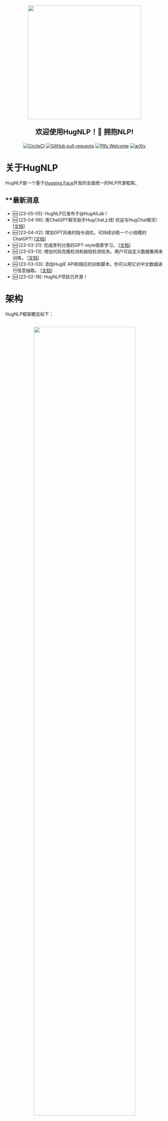 <p align="center">
    <br>
    <img src="images/logo.png" width="360"/>
    <br>
</p>
<p align="center" style="font-size:22px;"> <b> 欢迎使用HugNLP！🤗 拥抱NLP! </b>
</p>


<div align="center">

[![CircleCI](https://dl.circleci.com/status-badge/img/gh/HugAILab/HugNLP/tree/main.svg?style=svg)](https://dl.circleci.com/status-badge/redirect/gh/HugAILab/HugNLP/tree/main)
[![GitHub pull-requests](https://img.shields.io/github/issues-pr/HugAILab/HugNLP.svg)](https://github.com/HugAILab/HugNLP/pull/)
[![PRs Welcome](https://img.shields.io/badge/PRs-welcome-brightgreen.svg?style=flat-square)](http://makeapullrequest.com)
[![arXiv](https://img.shields.io/badge/arXiv-2302.14286-b31b1b.svg)](https://arxiv.org/abs/2302.14286)

</div>

# 关于HugNLP

HugNLP是一个基于[Hugging Face](https://huggingface.co/)开发的全面统一的NLP开源框架。
<!-- The founder and main developer is [Jianing Wang](https://wjn1996.github.io/). The collaborators are [Nuo Chen](https://github.com/nchen909), [Qiushi Sun](https://github.com/QiushiSun) and . -->

## **最新消息

- 🆕 [23-05-05]: HugNLP已发布于@HugAILab !
- 🆕 [23-04-06]: 类ChatGPT聊天助手HugChat上线! 欢迎与HugChat聊天! [[文档](./documents/instruction_prompting/generative_instruction_tuning.md)]
- 🆕 [23-04-02]: 增加GPT风格的指令调优。可持续训练一个小规模的ChatGPT! [[文档](./documents/instruction_prompting/generative_instruction_tuning.md)]
- 🆕 [23-03-21]: 完成序列分类的GPT-style情景学习。 [[文档](./documents/instruction_prompting/incontext_learning_for_cls.md)]
- 🆕 [23-03-13]: 增加代码克隆检测和缺陷检测任务。用户可自定义数据集用来训练。 [[文档](./documents/code/code_classification.md)]
- 🆕 [23-03-03]: 添加HugIE API和相应的训练脚本。你可以用它对中文数据进行信息抽取。 [[文档](./documents/information_extraction/HugIE.md)]
- 🆕 [23-02-18]: HugNLP项目已开源！

# 架构

HugNLP框架概览如下：

<p align="center">
    <br>
    <img src="images/overview.png" width="80%"/>
    <br>
<p>
### 模型（Models）

在HugNLP中，我们提供了一些流行的基于transformer的模型作为骨干，如BERT、RoBERTa、GPT-2等。我们还发布了KP-PLM，一种新颖的知识增强型预训练范式，可用于注入事实知识，并可轻松用于任意的PLM。
除了基本的PLMs，我们还实现了一些特定任务的模型，涉及序列分类、匹配、标注、词元抽取、多项选择和文本生成等。
我们同时开发了标准微调（基于分类头和提示调优模型），使PLM在分类任务上可调优。
对于小样本学习设置，HugNLP在小样本分类和命名实体识别（NER）方面都提供了一个原型网络。

此外，我们还在HugNLP中加入了一些即插即用的工具。

1. 参数冻结：如果我们想进行参数有效性学习，冻结PLM中的一些参数以提高训练效率，我们可以设置`use_freezing`，并冻结骨干模型。
2. 不确定性估计：目的是在半监督学习中计算模型的确定性。
3. 预测校准：可以通过校准分布及缓解语义偏差问题来进一步提高准确性。

### 处理器（Processors）

处理器旨在加载数据集，并在一个包含句子次元化、采样和张量生成的流水线中处理任务的examples。
用户也可以直接通过`load_dataset`获得数据，即可以从互联网上直接下载或从本地磁盘上加载。
对不同的任务，用户应该定义一个任务特定的数据整理器（data collator），其目的是将原始实例（examples）转化为模型输入张量features（特征）。

### 应用（Applications）

应用为用户提供了丰富的模块，通过在模型和处理器的一系列设置中进行选择，建立现实世界的应用和产品。

# 核心功能

我们提供一些核心能力来支持NLP的下游应用。

### 知识增强的预训练语言模型

传统的预训练方法缺乏事实性知识。
为了处理这个问题，我们提出了KP-PLM，它有一个新颖的知识提示范式，用于知识增强的预训练。
具体来说，我们通过识别实体为每个输入文本构建一个知识子图，并与知识库对齐，然后将这个子图分解为多个关系路径，这些关系路径可以直接转化为语言提示。

### 基于提示的微调

基于提示的微调旨在重用预训练目标任务（如掩码语言建模、因果语言建模），并利用设计好的template和verbalizer进行预测，这在低资源环境下颇有成效。
我们也将一些新方法整合到HugNLP中，如PET、P-Tuning等。

### 指令调优和情景学习

指令调优和情景学习可以在不更新参数的情况下进行小样本和零样本学习，其目的是将任务相关的指令或演示示例串联起来，促使GPT-style PLM产生可靠的反应。
因此，所有的NLP任务都可以被统一到相同的格式中，并大幅提高模型的泛化能力。
在该想法的启发下，我们把它扩展到其他几个范式：

1.抽取式范式：我们将各种NLP任务统一为词元抽取，这与抽取式问题回答相同。
2.推理式范式：所有的任务都可以被视为自然语言推理，以匹配输入和输出之间的关系。
3.生成式范式：我们将所有的任务统一为自然语言推理（NLI），并基于指令调优、情景学习或思维链来训练因果模型。

### 不确定性估计的自训练

自训练可以通过利用大规模的未标记数据来解决标记数据稀缺的问题，这也是半监督学习中的一个成熟范式。
然而，标准的自训练可能会产生过多的噪音，不可避免地会因为确认偏差而降低模型的性能。
因此，我们提出了不确定性感知的自训练。具体来说，我们在少数标签数据上训练教师模型，然后在贝叶斯神经网络（BNN）中使用蒙特卡洛（MC）dropout技术来近似估计模型的确定性，并选择教师模型确定性较高的例子。

### 参数有效性学习

为提高HugNLP的训练效率，我们还实现了参数有效性学习，其目的是将一些参数冻结在骨干网络中，这样我们在模型训练中只需调整少数参数。
我们开发了一些新的参数效率学习方法，如Prefix-tuning、Adapter-Tuning、BitFit和LoRA等。

# 安装

> git clone https://github.com/HugAILab/HugNLP.git
>
> cd HugNLP
>
> python3 setup.py install

目前，该项目仍在开发和改进中，使用过程中可能会有一些bugs，请谅解。我们也期待着你能提出issues或pull requests。

# 预建应用概览

我们在HugNLP中演示了所有预建的应用。你可以选择一个应用来使用HugNLP，也可以点击链接查看详细的文件。

| **应用**           | **运行任务**                  | **任务笔记**                                                 | **预训练模型**                          | **文档**                                                     |
| ------------------ | ----------------------------- | ------------------------------------------------------------ | --------------------------------------- | ------------------------------------------------------------ |
| **默认应用**       | run_seq_cls.sh                | **目标**: 用户自定义数据下序列分类的标准 **微调** 或 **提示调优**  <br> **路径**: applications/default_applications | BERT, RoBERTa, DeBERTa                  | [查看](./documents/default_tasks/default_sequence_classification.md) |
|                    | run_seq_labeling.sh           | **目标**: 用户自定义数据下序列标注的标准 **微调**  <br> **路径**: applications/default_applications | BERT, RoBERTa, ALBERT                   |                                                              |
| **预训练**         | run_pretrain_mlm.sh           | **目标**: 通过**掩码语言建模**(MLM)的预训练 <br> **路径**: applications/pretraining/ | BERT, RoBERTa                           | [查看](./documents/pretraining/Masked%20LM%20for%20Continual%20Pre-training.md) |
|                    | run_pretrain_casual_lm.sh     | **目标**: 通过**因果语言建模** (CLM)的预训练 <br> **路径**: applications/pretraining | BERT, RoBERTa                           | [查看](./documents/pretraining/Causal%20LM%20for%20Continual%20Pre-training.md) |
| **GLUE Benchmark** | run_glue.sh                   | **目标**: GLUE分类任务的标准 **微调** 或 **提示调优** <br> **路径**: applications/benchmark/glue | BERT, RoBERTa, DeBERTa                  |                                                              |
|                    | run_causal_incontext_glue.sh  | **目标**: GLUE分类任务的**上下文学习** <br> **路径**: applications/benchmark/glue | GPT-2                                   |                                                              |
| **CLUE Benchmark** | clue_finetune_dev.sh          | **目标**: GLUE分类任务的标准 **微调** 或 **提示调优**  <br> **路径**: applications/benchmark/clue | BERT, RoBERTa, DeBERTa                  |                                                              |
|                    | run_clue_cmrc.sh              | **目标**: CLUE CMRC2018任务的标准 **微调** <br> **路径**: applications/benchmark/cluemrc | BERT, RoBERTa, DeBERTa                  |                                                              |
|                    | run_clue_c3.sh                | **目标**: CLUE C3任务的标准 **微调** <br> **路径**: applications/benchmark/cluemrc | BERT, RoBERTa, DeBERTa                  |                                                              |
|                    | run_clue_chid.sh              | **目标**: CLUE CHID任务的标准 **微调**<br> **路径**: applications/benchmark/cluemrc | BERT, RoBERTa, DeBERTa                  |                                                              |
| **指令调优**       | run_causal_instruction.sh     | **目标**: 通过基于因果预训练模型的生成式指令调优进行**跨任务训练**. <font color='red'>**你可用来训练一个小型的ChatGPT**</font>. <br> **路径**: applications/instruction_prompting/instruction_tuning | GPT2                                    | [查看](./documents/instruction_prompting/generative_instruction_tuning.md) |
|                    | run_zh_extract_instruction.sh | **目标**: 通过基于Global Pointer模型的抽取式指令调优进行**跨任务训练** <br> **路径**: applications/instruction_prompting/chinese_instruction | BERT, RoBERTa, DeBERTa                  | [查看](./documents/instruction_prompting/extractive_instruction_tuning.md) |
|                    | run_causal_incontext_cls.sh   | **目标**: 用户自定义分类任务下的**上下文学习** <br> **路径**: applications/instruction_prompting/incontext_learning | GPT-2                                   | [查看](./documents/instruction_prompting/incontext_learning_for_cls.md) |
| **信息抽取**       | run_extractive_unified_ie.sh  | **目标**: **HugIE**: 通过抽取式指令调优训练一个统一的中文信息抽取应用. <br> **路径**: applications/information_extraction/HugIE | BERT, RoBERTa, DeBERTa                  | [查看](./documents/information_extraction/HugIE.md)          |
|                    | api_test.py                   | **目标**: HugIE: API测试. <br> **路径**: applications/information_extraction/HugIE | -                                       | [查看](./documents/information_extraction/HugIE.md)          |
|                    | run_fewnerd.sh                | **目标**: 用于命名实体识别的**原型学习**, 包括 SpanProto, TokenProto <br> **路径**: applications/information_extraction/fewshot_ner | BERT                                    |                                                              |
| **代码理解任务**   | run_clone_cls.sh              | **目标**: 用于代码克隆检测任务的标准**微调** <br> **路径**: applications/code/code_clone | CodeBERT, CodeT5, GraphCodeBERT, PLBART | [查看](./documents/code/code_classification.md)              |
|                    | run_defect_cls.sh             | **目标**: 用于缺陷检测任务的标准**微调** <br> **路径**: applications/code/code_defect | CodeBERT, CodeT5, GraphCodeBERT, PLBART | [查看](./documents/code/code_classification.md)              |

更多关于预建应用以及模型和处理器设置的细节可以在[HugNLP文档](./documents/README.md)中找到。

# 快速上手

这里我们提供一个例子来告诉你如何快速使用HugNLP。
如果你想在用户定义的数据集上执行分类任务，你可以在一个目录上准备三个json文件 (``train.json``, ``dev.json``, ``test.json``)，然后运行以下脚本文件

> bash ./application/default_applications/run_seq_cls.sh

在实验之前，你需要在脚本文件``run_seq_cls.sh``中定义以下参数。

- --model_name_or_path: 预训练的模型名称或路径，例如：bert-base-uncased。
- --data_path: 数据集的路径（包括`train.json`，`dev.json`和`test.json`），例如：`./datasets/data_example/cls/`。
- --user_defined: 如果没有`label_names.txt`，你需要定义标签名称。

如果你想进行基于提示的微调，你可以添加以下参数：

- --use_prompt_for_cls
- ---task_type: one of ``masked_prompt_cls``, ``masked_prompt_prefix_cls``,``masked_prompt_ptuning_cls``, ``masked_prompt_adapter_cls``.

你需要添加 ``template.json`` 和 ``label_words_mapping.json``文件.

如果你想使用参数有效性学习，你可以添加以下参数：

- --use_freezing

以``run_seq_cls.sh`` 为例:

```bash
path=chinese-macbert-base
MODEL_TYPE=bert
data_path=/wjn/frameworks/HugNLP/datasets/data_example/cls
TASK_TYPE=head_cls
len=196
bz=4
epoch=10
eval_step=50
wr_step=10
lr=1e-05

export CUDA_VISIBLE_DEVICES=0,1
python3 -m torch.distributed.launch --nproc_per_node=2 --master_port=6014 hugnlp_runner.py \
--model_name_or_path=$path \
--data_dir=$data_path \
--output_dir=./outputs/default/sequence_classification\
--seed=42 \
--exp_name=default-cls \
--max_seq_length=$len \
--max_eval_seq_length=$len \
--do_train \
--do_eval \
--do_predict \
--per_device_train_batch_size=$bz \
--per_device_eval_batch_size=4 \
--gradient_accumulation_steps=1 \
--evaluation_strategy=steps \
--learning_rate=$lr \
--num_train_epochs=$epoch \
--logging_steps=100000000 \
--eval_steps=$eval_step \
--save_steps=$eval_step \
--save_total_limit=1 \
--warmup_steps=$wr_step \
--load_best_model_at_end \
--report_to=none \
--task_name=default_cls \
--task_type=$TASK_TYPE \
--model_type=$MODEL_TYPE \
--metric_for_best_model=acc \
--pad_to_max_length=True \
--remove_unused_columns=False \
--overwrite_output_dir \
--fp16 \
--label_names=labels \
--keep_predict_labels \
--user_defined="label_names=entailment,neutral,contradiction"
```

# 快速开发

本节是为开发人员准备的。
HugNLP很容易使用和开发。我们在下图中画了一个工作流程，以显示如何开发一个新的运行任务。

<p align="center">
    <br>
    <img src="images/workflow.png" width="90%"/>
    <br>
</p>
它含有五个主要步骤，包括库的安装、数据准备、处理器选择或设计、模型选择或设计以及应用设计。
这说明HugNLP可以简化复杂NLP模型和任务的实施。

# 预建产品

下面我们展示了两个预建API应用的例子。 

### HugChat： 面向生成式指令调优的类ChatGPT PLMs

HugChat是一个类ChatGPT的小模型，基于生成式指令调优，旨在将所有NLP任务统一为生成格式来训练因果语言模型（如GPT2、BART）。
你可以直接使用HugNLP来进行指令调优，并在用户定义的特定任务语料上持续训练一个小型的类ChatGPT模型。

你可以通过运行以下命令与HugChat聊天：
> python3 applications/instruction_prompting/HugChat/hugchat.py



![image](./images/hugchat_hello.jpg)

<details><summary><b>1. 写故事</b></summary>

![image](./images/hugchat_story.jpg)

</details>

<details><summary><b>2. 写信</b></summary>

![image](./images/hugchat_letter.jpg)

</details>

<details><summary><b>3. 计算</b></summary>

![image]()

</details>

<details><summary><b>4. 自然语言理解 (情感, 阅读理解, KBQA)</b></summary>

![image](./images/hugchat_nlu.jpg)

</details>

<details><summary><b>5. 搜索</b></summary>

![image](./images/hugchat_search.jpg)

</details>

<details><summary><b>6. 写代码</b></summary>

![image](./images/hugchat_code.jpg)

</details>


祝玩得愉快！更多的细节可以在[这里](./documents/instruction_prompting/generative_instruction_tuning.md)找到。

### HugIE：通过抽取式MRC和指令调优的统一中文信息抽取应用

信息抽取（IE）旨在从非结构性文本中提取结构知识。结构知识是由""(head_entity, relation, tail_entity)""组成的三元组。IE由以下两个主要任务组成：

- 命名实体识别（NER）：旨在提取一种类型的所有实体。
- 关系抽取（RE）。它有两种目标，第一种目标是对两个实体之间的关系进行分类，第二种目标是在给定一个头实体和相应的关系时预测尾实体。

我们将NER和RE的任务统一到抽取式问题回答（即机器阅读理解）的范式中。
我们为NER和RE设计了特定任务的指令和语言提示。

> NER 任务:
>
> - instruction: "找到文章中所有【{entity_type}】类型的实体？文章：【{passage_text}】"
>
> RE 任务:
>
> - instruction: "找到文章中【{head_entity}】的【{relation}】？文章：【{passage_text}】"

在训练过程中，我们利用Global Pointer和Chines-Macbert作为基本模型。

我们的模型保存在Hugging Face中: [https://huggingface.co/wjn1996/wjn1996-hugnlp-hugie-large-zh](https://huggingface.co/wjn1996/wjn1996-hugnlp-hugie-large-zh).

快速使用HugIE进行中文信息抽取：

```python
from applications.information_extraction.HugIE.api_test import HugIEAPI
model_type = "bert"
hugie_model_name_or_path = "wjn1996/wjn1996-hugnlp-hugie-large-zh"
hugie = HugIEAPI("bert", hugie_model_name_or_path)
text = "央广网北京2月23日消息 据中国地震台网正式测定，2月23日8时37分在塔吉克斯坦发生7.2级地震，震源深度10公里，震中位于北纬37.98度，东经73.29度，距我国边境线最近约82公里，地震造成新疆喀什等地震感强烈。"

entity = "塔吉克斯坦地震"
relation = "震源位置"
predictions, topk_predictions = hugie.request(text, entity, relation=relation)
print("entity:{}, relation:{}".format(entity, relation))
print("predictions:\n{}".format(predictions))
print("topk_predictions:\n{}".format(predictions))
print("\n\n")

"""
# 事件信息输出结果：
entity:塔吉克斯坦地震, relation:震源位置
predictions:
{0: ["10公里", "距我国边境线最近约82公里", "北纬37.98度，东经73.29度", "北纬37.98度，东经73.29度，距我国边境线最近约82公里"]}
topk_predictions:
{0: [{"answer": "10公里", "prob": 0.9895901083946228, "pos": [(80, 84)]}, {"answer": "距我国边境线最近约82公里", "prob": 0.8584909439086914, "pos": [(107, 120)]}, {"answer": "北纬37.98度，东经73.29度", "prob": 0.7202121615409851, "pos": [(89, 106)]}, {"answer": "北纬37.98度，东经73.29度，距我国边境线最近约82公里", "prob": 0.11628123372793198, "pos": [(89, 120)]}]}
"""

entity = "塔吉克斯坦地震"
relation = "时间"
predictions, topk_predictions = hugie.request(text, entity, relation=relation)
print("entity:{}, relation:{}".format(entity, relation))
print("predictions:\n{}".format(predictions))
print("topk_predictions:\n{}".format(predictions))
print("\n\n")

"""
# 事件信息输出结果：
entity:塔吉克斯坦地震, relation:时间
predictions:
{0: ["2月23日8时37分"]}
topk_predictions:
{0: [{"answer": "2月23日8时37分", "prob": 0.9999995231628418, "pos": [(49, 59)]}]}
"""
```

# 贡献者

<a href="https://github.com/HugAILab/HugNLP/graphs/contributors">
  <img src="https://contrib.rocks/image?repo=HugAILab/HugNLP" />
</a>


# 联系我们

如果你有任何问题或建议，你可以加入钉钉小组：

<p align="center">
    <br>
    <img src="images/dingding.jpg" width="250"/>
    <br>
</p>

或直接联系作者 [`王嘉宁`](https://wjn1996.github.io).

# 引用

如果你觉得这个资源库有帮助，请引用我们的论文：

```latex
@misc{wang2023hugnlp,
  doi       = {10.48550/ARXIV.2302.14286},
  url       = {https://arxiv.org/abs/2302.14286},
  author    = {Jianing Wang, Nuo Chen, Qiushi Sun, Wenkang Huang, Chengyu Wang, Ming Gao},
  title     = {HugNLP: A Unified and Comprehensive Library for Natural Language Processing},
  year      = {2023}
}
```

# 参考文献

1. Jianing Wang, Nuo Chen, Qiushi Sun, Wenkang Huang, Chengyu Wang, Ming Gao:
HugNLP: A Unified and Comprehensive Library for Natural Language Processing. CoRR abs/2302.14286 (2023)
2. Jianing Wang, Wenkang Huang, Minghui Qiu, Qiuhui Shi, Hongbin Wang, Xiang Li, Ming Gao:
   Knowledge Prompting in Pre-trained Language Model for Natural Language Understanding. EMNLP 2022: 3164-3177
3. Chengyu Wang, Jianing Wang, Minghui Qiu, Jun Huang, Ming Gao: TransPrompt: Towards an Automatic Transferable Prompting Framework for Few-shot Text Classification. EMNLP 2021: 2792-2802
4. Jianing Wang, Chengyu Wang, Jun Huang, Ming Gao, Aoying Zhou: Uncertainty-aware Self-training for Low-resource Neural Sequence Labeling. AAAI 2023.

# 致谢

我们感谢阿里巴巴集团的人工智能平台（PAI）和蚂蚁集团对我们工作的支持。我们的合作框架是[EasyNLP]（https://github.com/alibaba/EasyNLP）。我们也感谢所有为我们的工作做出贡献的开发者!
